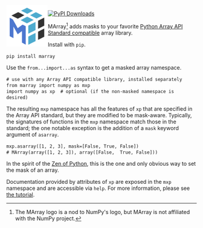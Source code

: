 <a href="https://mdhaber.github.io/marray">
  <img src="https://github.com/mdhaber/marray/blob/main/mybook/logo.svg" alt="Logo" width="110" height="110" align="left" />
</a>

[![PyPI Downloads](https://img.shields.io/pypi/dm/marray.svg?label=Pypi%20downloads)](https://pypi.org/project/marray/)

MArray[^1] adds masks to your favorite
[Python Array API Standard compatible](https://data-apis.org/array-api/latest/)
array library.

Install with `pip`.

```shell
pip install marray
```

Use the `from...import...as` syntax to get a masked array namespace.

```python3
# use with any Array API compatible library, installed separately
from marray import numpy as mxp
import numpy as xp  # optional (if the non-masked namespace is desired)
```

The resulting `mxp` namespace has all the features of `xp` that are specified
in the Array API standard, but they are modified to be mask-aware. Typically, the
signatures of functions in the `mxp` namespace match those in the standard;
the one notable exception is the addition of a `mask` keyword argument of `asarray`.

```python3
mxp.asarray([1, 2, 3], mask=[False, True, False])
# MArray(array([1, 2, 3]), array([False,  True, False]))
```

In the spirit of the [Zen of Python](https://peps.python.org/pep-0020/), this is the one
and only obvious way to set the mask of an array.

Documentation provided by attributes of `xp` are exposed in the `mxp`
namespace and are accessible via `help`. For more information, please see
[the tutorial](https://mdhaber.github.io/marray/tutorial.html).

[^1]: The MArray logo is a nod to NumPy's logo, but MArray is not affiliated with the NumPy project.